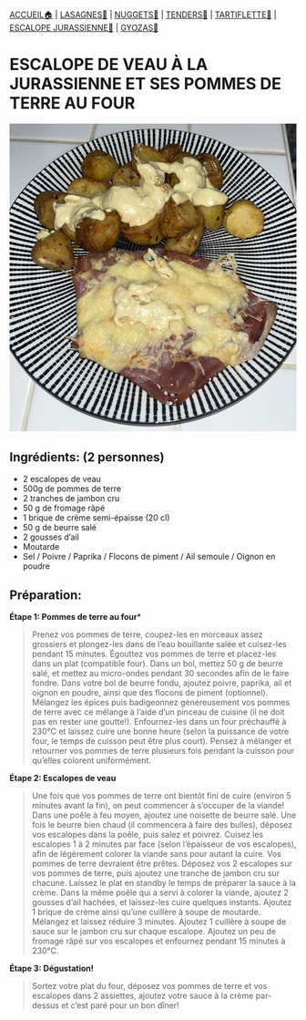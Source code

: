 [ACCUEIL🏠](index.md) | [LASAGNES🍝](lasagnes.md) | [NUGGETS🍗](nuggets.md) | [TENDERS🍗](tenders.md) | [TARTIFLETTE🧀](tartiflette.md) | [ESCALOPE JURASSIENNE🥩](escalope.md) | [GYOZAS🥟](gyozas.md)

# ESCALOPE DE VEAU À LA JURASSIENNE ET SES POMMES DE TERRE AU FOUR

![](IMAGES/Escalope.jpg)

## Ingrédients: (2 personnes)
* 2 escalopes de veau
* 500g de pommes de terre
* 2 tranches de jambon cru
* 50 g de fromage râpé
* 1 brique de crème semi-épaisse (20 cl)
* 50 g de beurre salé
* 2 gousses d’ail
* Moutarde
* Sel / Poivre / Paprika / Flocons de piment / Ail semoule / Oignon en poudre

## Préparation:
**Étape 1: Pommes de terre au four***
> Prenez vos pommes de terre, coupez-les en morceaux assez grossiers et plongez-les dans de l’eau bouillante salée et cuisez-les pendant 15 minutes. Égouttez vos pommes de terre et placez-les dans un plat (compatible four). Dans un bol, mettez 50 g de beurre salé, et mettez au micro-ondes pendant 30 secondes afin de le faire fondre. Dans votre bol de beurre fondu, ajoutez poivre, paprika, ail et oignon en poudre, ainsi que des flocons de piment (optionnel). Mélangez les épices puis badigeonnez généreusement vos pommes de terre avec ce mélange à l’aide d’un pinceau de cuisine (il ne doit pas en rester une goutte!). Enfournez-les dans un four préchauffé à 230°C et laissez cuire une bonne heure (selon la puissance de votre four, le temps de cuisson peut être plus court). Pensez à mélanger et retourner vos pommes de terre plusieurs fois pendant la cuisson pour qu’elles colorent uniformément.


**Étape 2: Escalopes de veau**
> Une fois que vos pommes de terre ont bientôt fini de cuire (environ 5 minutes avant la fin), on peut commencer à s’occuper de la viande! Dans une poêle à feu moyen, ajoutez une noisette de beurre salé. Une fois le beurre bien chaud (il commencera à faire des bulles), déposez vos escalopes dans la poêle, puis salez et poivrez. Cuisez les escalopes 1 à 2 minutes par face (selon l’épaisseur de vos escalopes), afin de légèrement colorer la viande sans pour autant la cuire. Vos pommes de terre devraient être prêtes. Déposez vos 2 escalopes sur vos pommes de terre, puis ajoutez une tranche de jambon cru sur chacune. Laissez le plat en standby le temps de préparer la sauce à la crème. Dans la même poêle qui a servi à colorer la viande, ajoutez 2 gousses d’ail hachées, et laissez-les cuire quelques instants. Ajoutez 1 brique de crème ainsi qu’une cuillère à soupe de moutarde. Mélangez et laissez réduire 3 minutes. Ajoutez 1 cuillère à soupe de sauce sur le jambon cru sur chaque escalope. Ajoutez un peu de fromage râpé sur vos escalopes et enfournez pendant 15 minutes à 230°C.


**Étape 3: Dégustation!**
> Sortez votre plat du four, déposez vos pommes de terre et vos escalopes dans 2 assiettes, ajoutez votre sauce à la crème par-dessus et c’est paré pour un bon dîner!
